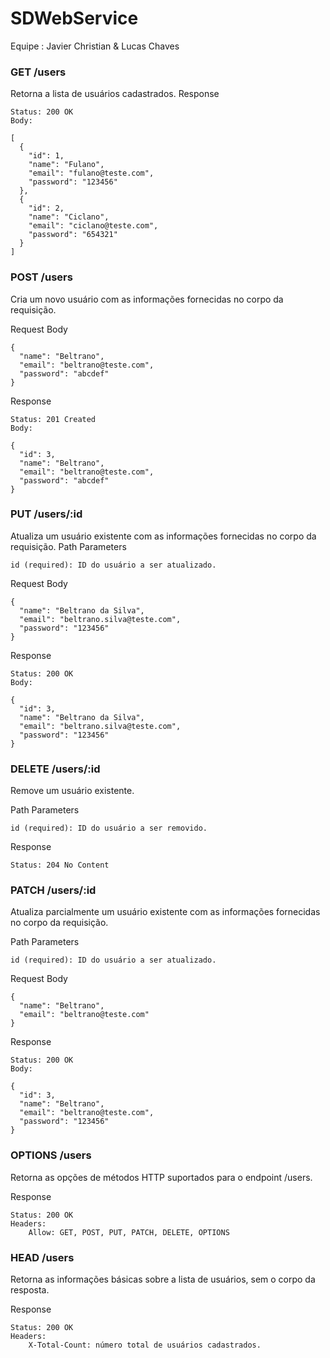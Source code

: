 # SDWebService

Equipe : Javier Christian & Lucas Chaves


### GET /users

Retorna a lista de usuários cadastrados.
Response

    Status: 200 OK
    Body:

    [
      {
        "id": 1,
        "name": "Fulano",
        "email": "fulano@teste.com",
        "password": "123456"
      },
      {
        "id": 2,
        "name": "Ciclano",
        "email": "ciclano@teste.com",
        "password": "654321"
      }
    ]

### POST /users

Cria um novo usuário com as informações fornecidas no corpo da requisição.

Request Body


    {
      "name": "Beltrano",
      "email": "beltrano@teste.com",
      "password": "abcdef"
    }

Response

    Status: 201 Created
    Body:

    {
      "id": 3,
      "name": "Beltrano",
      "email": "beltrano@teste.com",
      "password": "abcdef"
    }

### PUT /users/:id

Atualiza um usuário existente com as informações fornecidas no corpo da requisição.
Path Parameters

    id (required): ID do usuário a ser atualizado.

Request Body

    {
      "name": "Beltrano da Silva",
      "email": "beltrano.silva@teste.com",
      "password": "123456"
    }

Response

    Status: 200 OK
    Body:

    {
      "id": 3,
      "name": "Beltrano da Silva",
      "email": "beltrano.silva@teste.com",
      "password": "123456"
    }

### DELETE /users/:id

Remove um usuário existente.

Path Parameters

    id (required): ID do usuário a ser removido.

Response

    Status: 204 No Content

### PATCH /users/:id

Atualiza parcialmente um usuário existente com as informações fornecidas no corpo da requisição.

Path Parameters

    id (required): ID do usuário a ser atualizado.

Request Body

    {
      "name": "Beltrano",
      "email": "beltrano@teste.com"
    }

Response

    Status: 200 OK
    Body:

    {
      "id": 3,
      "name": "Beltrano",
      "email": "beltrano@teste.com",
      "password": "123456"
    }

### OPTIONS /users

Retorna as opções de métodos HTTP suportados para o endpoint /users.

Response

    Status: 200 OK
    Headers:
        Allow: GET, POST, PUT, PATCH, DELETE, OPTIONS

### HEAD /users

Retorna as informações básicas sobre a lista de usuários, sem o corpo da resposta.

Response

    Status: 200 OK
    Headers:
        X-Total-Count: número total de usuários cadastrados.
        
